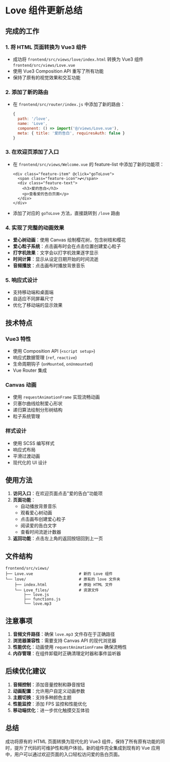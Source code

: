 # Love 组件更新总结

## 完成的工作

### 1. 将 HTML 页面转换为 Vue3 组件
- 成功将 `frontend/src/views/love/index.html` 转换为 Vue3 组件 `frontend/src/views/Love.vue`
- 使用 Vue3 Composition API 重写了所有功能
- 保持了原有的视觉效果和交互功能

### 2. 添加了新的路由
- 在 `frontend/src/router/index.js` 中添加了新的路由：
  ```javascript
  {
    path: '/love',
    name: 'Love',
    component: () => import('@/views/Love.vue'),
    meta: { title: '爱的告白', requiresAuth: false }
  }
  ```

### 3. 在欢迎页添加了入口
- 在 `frontend/src/views/Welcome.vue` 的 feature-list 中添加了新的功能项：
  ```vue
  <div class="feature-item" @click="goToLove">
    <span class="feature-icon">💕</span>
    <div class="feature-text">
      <h3>爱的告白</h3>
      <p>查看爱的告白页面</p>
    </div>
  </div>
  ```
- 添加了对应的 `goToLove` 方法，直接跳转到 `/love` 路由

### 4. 实现了完整的动画效果
- **爱心树动画**：使用 Canvas 绘制樱花树，包含树枝和樱花
- **爱心粒子系统**：点击画布时会在点击位置创建爱心粒子
- **打字机效果**：文字会以打字机效果逐字显示
- **时间计算**：显示从设定日期开始的时间流逝
- **音频播放**：点击画布时播放背景音乐

### 5. 响应式设计
- 支持移动端和桌面端
- 自适应不同屏幕尺寸
- 优化了移动端的显示效果

## 技术特点

### Vue3 特性
- 使用 Composition API (`<script setup>`)
- 响应式数据管理 (`ref`, `reactive`)
- 生命周期钩子 (`onMounted`, `onUnmounted`)
- Vue Router 集成

### Canvas 动画
- 使用 `requestAnimationFrame` 实现流畅动画
- 贝塞尔曲线绘制爱心形状
- 递归算法绘制分形树结构
- 粒子系统管理

### 样式设计
- 使用 SCSS 编写样式
- 响应式布局
- 平滑过渡动画
- 现代化的 UI 设计

## 使用方法

1. **访问入口**：在欢迎页面点击"爱的告白"功能项
2. **页面功能**：
   - 自动播放背景音乐
   - 观看爱心树动画
   - 点击画布创建爱心粒子
   - 阅读爱的告白文字
   - 查看时间流逝计数器
3. **返回功能**：点击左上角的返回按钮回到上一页

## 文件结构

```
frontend/src/views/
├── Love.vue                    # 新的 Love 组件
└── love/                       # 原有的 love 文件夹
    ├── index.html              # 原始 HTML 文件
    └── Love_files/             # 资源文件
        ├── love.js
        ├── functions.js
        └── love.mp3
```

## 注意事项

1. **音频文件路径**：确保 `love.mp3` 文件存在于正确路径
2. **浏览器兼容性**：需要支持 Canvas API 的现代浏览器
3. **性能优化**：动画使用 `requestAnimationFrame` 确保流畅性
4. **内存管理**：在组件卸载时正确清理定时器和事件监听器

## 后续优化建议

1. **音频控制**：添加音量控制和静音按钮
2. **动画配置**：允许用户自定义动画参数
3. **主题切换**：支持多种颜色主题
4. **性能监控**：添加 FPS 监控和性能优化
5. **移动端优化**：进一步优化触摸交互体验

## 总结

成功将原有的 HTML 页面转换为现代化的 Vue3 组件，保持了所有原有功能的同时，提升了代码的可维护性和用户体验。新的组件完全集成到现有的 Vue 应用中，用户可以通过欢迎页面的入口轻松访问爱的告白页面。

